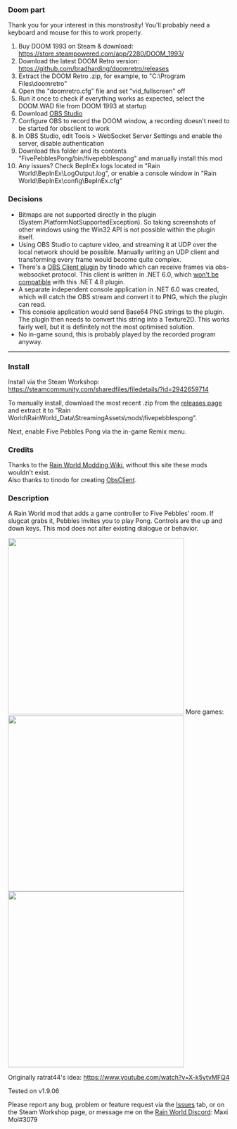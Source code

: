 ### Doom part
Thank you for your interest in this monstrosity! You'll probably need a keyboard and mouse for this to work properly.
1. Buy DOOM 1993 on Steam & download: https://store.steampowered.com/app/2280/DOOM_1993/
2. Download the latest DOOM Retro version: https://github.com/bradharding/doomretro/releases
3. Extract the DOOM Retro .zip, for example, to "C:\Program Files\doomretro"
4. Open the "doomretro.cfg" file and set "vid_fullscreen" off
5. Run it once to check if everything works as expected, select the DOOM.WAD file from DOOM 1993 at startup
6. Download [OBS Studio](https://obsproject.com/)
7. Configure OBS to record the DOOM window, a recording doesn't need to be started for obsclient to work
8. In OBS Studio, edit Tools > WebSocket Server Settings and enable the server, disable authentication
9. Download this folder and its contents "FivePebblesPong/bin/fivepebblespong" and manually install this mod
10. Any issues? Check BepInEx logs located in "Rain World\BepInEx\LogOutput.log", or enable a console window in "Rain World\BepInEx\config\BepInEx.cfg"


### Decisions
- Bitmaps are not supported directly in the plugin (System.PlatformNotSupportedException). So taking screenshots of other windows using the Win32 API is not possible within the plugin itself.
- Using OBS Studio to capture video, and streaming it at UDP over the local network should be possible. Manually writing an UDP client and transforming every frame would become quite complex.
- There's a [OBS Client plugin](https://github.com/tinodo/obsclient) by tinodo which can receive frames via obs-websocket protocol. This client is written in .NET 6.0, which [won't be compatible](https://stackoverflow.com/questions/74344769/how-to-reference-net-6-0-dll-in-net-framework-4-8) with this .NET 4.8 plugin.
- A separate independent console application in .NET 6.0 was created, which will catch the OBS stream and convert it to PNG, which the plugin can read.
- This console application would send Base64 PNG strings to the plugin. The plugin then needs to convert this string into a Texture2D. This works fairly well, but it is definitely not the most optimised solution.
- No in-game sound, this is probably played by the recorded program anyway.


---


### Install
Install via the Steam Workshop: https://steamcommunity.com/sharedfiles/filedetails/?id=2942659714

To manually install, download the most recent .zip from the [releases page](https://github.com/woutkolkman/fivepebblespong/releases) and extract it to "Rain World\RainWorld_Data\StreamingAssets\mods\fivepebblespong".

Next, enable Five Pebbles Pong via the in-game Remix menu.


### Credits
Thanks to the [Rain World Modding Wiki](https://rainworldmodding.miraheze.org/), without this site these mods wouldn't exist.  
Also thanks to tinodo for creating [ObsClient](https://github.com/tinodo/obsclient).


### Description
A Rain World mod that adds a game controller to Five Pebbles' room. If slugcat grabs it, Pebbles invites you to play Pong. Controls are the up and down keys. This mod does not alter existing dialogue or behavior.

<img src="https://github.com/woutkolkman/fivepebblespong/blob/master/gifs/fivepebblespong.gif" height="400">
More games:  
<img src="https://github.com/woutkolkman/fivepebblespong/blob/master/gifs/fivepebblesbreakout.gif" height="400">
<img src="https://github.com/woutkolkman/fivepebblespong/blob/master/gifs/fivepebblesgrabdot.gif" height="400">

Originally ratrat44's idea: https://www.youtube.com/watch?v=X-k5ytvMFQ4

Tested on v1.9.06

Please report any bug, problem or feature request via the [Issues](https://github.com/woutkolkman/fivepebblespong/issues) tab, or on the Steam Workshop page, or message me on the [Rain World Discord](https://discord.gg/rainworld): Maxi Mol#3079

